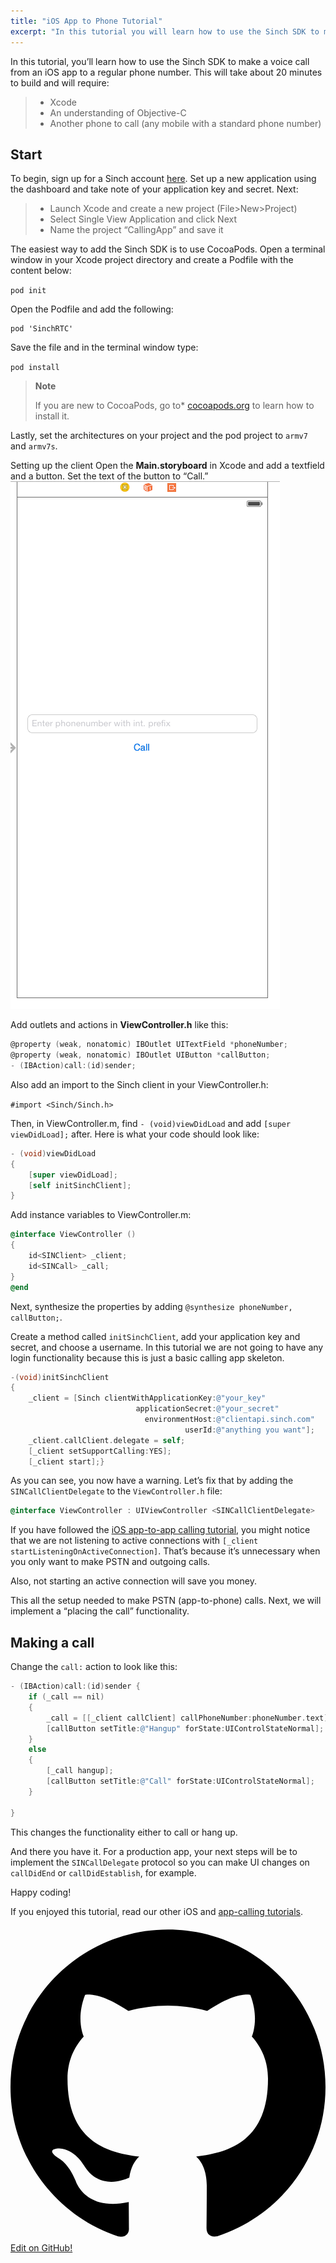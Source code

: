```yaml
---
title: "iOS App to Phone Tutorial"
excerpt: "In this tutorial you will learn how to use the Sinch SDK to make a voice call from an iOS app from to a regular phone number."
---
```

In this tutorial, you’ll learn how to use the Sinch SDK to make a voice call from an iOS app to a regular phone number. This will take about 20 minutes to build and will require:

>   - Xcode
>   - An understanding of Objective-C
>   - Another phone to call (any mobile with a standard phone number)

## Start

To begin, sign up for a Sinch account [here](https://portal.sinch.com/#/signup). Set up a new application using the dashboard and take note of your application key and secret.
Next:

>   - Launch Xcode and create a new project (File\>New\>Project)
>   - Select Single View Application and click Next
>   - Name the project “CallingApp” and save it

The easiest way to add the Sinch SDK is to use CocoaPods. Open a terminal window in your Xcode project directory and create a Podfile with the content below:

`pod init`

Open the Podfile and add the following:

    pod 'SinchRTC'

Save the file and in the terminal window type:

`pod install`


> **Note**
>
> If you are new to CocoaPods, go to* [cocoapods.org](http://cocoapods.org/) to learn how to install it.

Lastly, set the architectures on your project and the pod project to `armv7` and `armv7s`.

Setting up the client Open the **Main.storyboard** in Xcode and add a textfield and a button. Set the text of the button to “Call.”
![callscreen.png](images/705b075-callscreen.png)

Add outlets and actions in **ViewController.h** like this:

```objectivec
@property (weak, nonatomic) IBOutlet UITextField *phoneNumber;
@property (weak, nonatomic) IBOutlet UIButton *callButton;
- (IBAction)call:(id)sender;
```

Also add an import to the Sinch client in your ViewController.h:

`#import <Sinch/Sinch.h>`

Then, in ViewController.m, find `- (void)viewDidLoad` and add `[super viewDidLoad];` after. Here is what your code should look like:

```objectivec
- (void)viewDidLoad
{
    [super viewDidLoad];
    [self initSinchClient];
}
```

Add instance variables to ViewController.m:

```objectivec
@interface ViewController ()
{
    id<SINClient> _client;
    id<SINCall> _call;
}
@end
```

Next, synthesize the properties by adding `@synthesize phoneNumber,
callButton;`.

Create a method called `initSinchClient`, add your application key and secret, and choose a username. In this tutorial we are not going to have any login functionality because this is just a basic calling app skeleton.

```objectivec
-(void)initSinchClient
{
    _client = [Sinch clientWithApplicationKey:@"your_key"
                            applicationSecret:@"your_secret"
                              environmentHost:@"clientapi.sinch.com"
                                       userId:@"anything you want"];
    _client.callClient.delegate = self;
    [_client setSupportCalling:YES];
    [_client start];}
```

As you can see, you now have a warning. Let’s fix that by adding the `SINCallClientDelegate` to the `ViewController.h` file:

```objectivec
@interface ViewController : UIViewController <SINCallClientDelegate>
```

If you have followed the [iOS app-to-app calling tutorial](doc:build-an-ios-facebook-app-to-call-your-friends), you might notice that we are not listening to active connections with `[_client startListeningOnActiveConnection]`. That’s because it’s unnecessary when you only want to make PSTN and outgoing calls.

Also, not starting an active connection will save you money.

This all the setup needed to make PSTN (app-to-phone) calls. Next, we will implement a “placing the call” functionality.

## Making a call

Change the `call:` action to look like this:

```objectivec
- (IBAction)call:(id)sender {
    if (_call == nil)
    {
        _call = [[_client callClient] callPhoneNumber:phoneNumber.text];
        [callButton setTitle:@"Hangup" forState:UIControlStateNormal];
    }
    else
    {
        [_call hangup];
        [callButton setTitle:@"Call" forState:UIControlStateNormal];
    }

}
```

This changes the functionality either to call or hang up.

And there you have it. For a production app, your next steps will be to implement the `SINCallDelegate` protocol so you can make UI changes on `callDidEnd` or `callDidEstablish`, for example.

Happy coding\!

If you enjoyed this tutorial, read our other iOS and [app-calling tutorials](doc:tutorials-introduction).

<a class="gitbutton pill" target="_blank" href="https://github.com/sinch/docs/blob/master/docs/tutorials/ios/ios-app-to-phone-tutorial.md">
                        <span class="icon medium">
                            <svg xmlns="http://www.w3.org/2000/svg" role="img" viewBox="0 0 24 24"><title>GitHub icon</title><path d="M 12 0.297 c -6.63 0 -12 5.373 -12 12 c 0 5.303 3.438 9.8 8.205 11.385 c 0.6 0.113 0.82 -0.258 0.82 -0.577 c 0 -0.285 -0.01 -1.04 -0.015 -2.04 c -3.338 0.724 -4.042 -1.61 -4.042 -1.61 C 4.422 18.07 3.633 17.7 3.633 17.7 c -1.087 -0.744 0.084 -0.729 0.084 -0.729 c 1.205 0.084 1.838 1.236 1.838 1.236 c 1.07 1.835 2.809 1.305 3.495 0.998 c 0.108 -0.776 0.417 -1.305 0.76 -1.605 c -2.665 -0.3 -5.466 -1.332 -5.466 -5.93 c 0 -1.31 0.465 -2.38 1.235 -3.22 c -0.135 -0.303 -0.54 -1.523 0.105 -3.176 c 0 0 1.005 -0.322 3.3 1.23 c 0.96 -0.267 1.98 -0.399 3 -0.405 c 1.02 0.006 2.04 0.138 3 0.405 c 2.28 -1.552 3.285 -1.23 3.285 -1.23 c 0.645 1.653 0.24 2.873 0.12 3.176 c 0.765 0.84 1.23 1.91 1.23 3.22 c 0 4.61 -2.805 5.625 -5.475 5.92 c 0.42 0.36 0.81 1.096 0.81 2.22 c 0 1.606 -0.015 2.896 -0.015 3.286 c 0 0.315 0.21 0.69 0.825 0.57 C 20.565 22.092 24 17.592 24 12.297 c 0 -6.627 -5.373 -12 -12 -12" /></svg>
                        </span>
                        Edit on GitHub!</a>